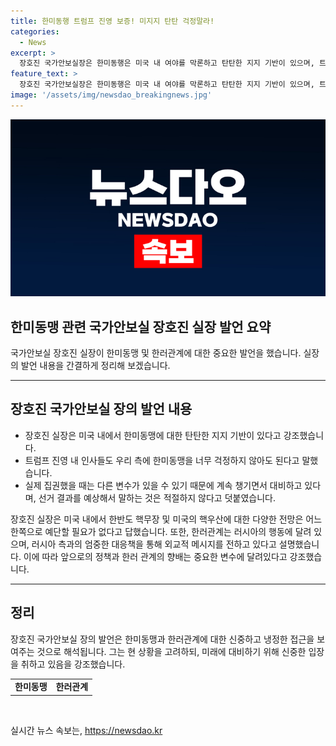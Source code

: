 ```yaml
---
title: 한미동행 트럼프 진영 보증! 미지지 탄탄 걱정말라!
categories:
  - News
excerpt: >
  장호진 국가안보실장은 한미동행은 미국 내 여야를 막론하고 탄탄한 지지 기반이 있으며, 트럼프 진영도 우리와의 한미동맹을 강화할 것이라고 전망했다. 그는 미국의 내정에 따라 결과를 예상하는 것은 적절하지 않다고 밝히며, 한반도 핵무장과 러시아와의 관계를 주시하고 있다고 강조했다. 또한, 러시아의 한러 관계와 러북 간 동향이 우리의 정책과 한러 관계의 향배를 결정할 중요한 변수가 될 것이라고 설명했다.
feature_text: >
  장호진 국가안보실장은 한미동행은 미국 내 여야를 막론하고 탄탄한 지지 기반이 있으며, 트럼프 진영도 우리와의 한미동맹을 강화할 것이라고 전망했다. 그는 미국의 내정에 따라 결과를 예상하는 것은 적절하지 않다고 밝히며, 한반도 핵무장과 러시아와의 관계를 주시하고 있다고 강조했다. 또한, 러시아의 한러 관계와 러북 간 동향이 우리의 정책과 한러 관계의 향배를 결정할 중요한 변수가 될 것이라고 설명했다.
image: '/assets/img/newsdao_breakingnews.jpg'
---
```


<p><img src="/assets/img/newsdao_breakingnews.jpg" alt="cryptoinkorea 속보" /></p>

<h2>한미동맹 관련 국가안보실 장호진 실장 발언 요약</h2>

<p data-ke-size="size16">국가안보실 장호진 실장이 한미동맹 및 한러관계에 대한 중요한 발언을 했습니다. 실장의 발언 내용을 간결하게 정리해 보겠습니다.</p>

<hr>

<h2 data-ke-size="size26">장호진 국가안보실 장의 발언 내용</h2>

<ul>
  <li>장호진 실장은 미국 내에서 한미동맹에 대한 탄탄한 지지 기반이 있다고 강조했습니다.</li>
  <li>트럼프 진영 내 인사들도 우리 측에 한미동맹을 너무 걱정하지 않아도 된다고 말했습니다.</li>
  <li>실제 집권했을 때는 다른 변수가 있을 수 있기 때문에 계속 챙기면서 대비하고 있다며, 선거 결과를 예상해서 말하는 것은 적절하지 않다고 덧붙였습니다.</li>
</ul>

<p data-ke-size="size16">장호진 실장은 미국 내에서 한반도 핵무장 및 미국의 핵우산에 대한 다양한 전망은 어느 한쪽으로 예단할 필요가 없다고 답했습니다. 또한, 한러관계는 러시아의 행동에 달려 있으며, 러시아 측과의 엄중한 대응책을 통해 외교적 메시지를 전하고 있다고 설명했습니다. 이에 따라 앞으로의 정책과 한러 관계의 향배는 중요한 변수에 달려있다고 강조했습니다.</p>

<hr>

<h2 data-ke-size="size26">정리</h2>

<p data-ke-size="size16">장호진 국가안보실 장의 발언은 한미동맹과 한러관계에 대한 신중하고 냉정한 접근을 보여주는 것으로 해석됩니다. 그는 현 상황을 고려하되, 미래에 대비하기 위해 신중한 입장을 취하고 있음을 강조했습니다.</p>

<table>
  <tr>
    <td style="text-align: center; height: 17px;"><b>한미동맹</b></td>
    <td style="text-align: center; height: 17px;"><b>한러관계</b></td>
  </tr>
</table>

<p data-ke-size="size16">&nbsp;</p>
실시간 뉴스 속보는, <a href="https://newsdao.kr" rel="dofollow">https://newsdao.kr</a>


